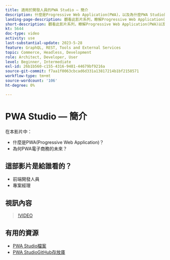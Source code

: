 ```yaml
---
title: 適用於開發人員的PWA Studio — 簡介
description: 什麼是Progressive Web Application(PWA)，以及為什麼PWA Studio是未來​。
landing-page-description: 觀看此影片系列，瞭解Progressive Web Application(PWA)以及為何未來會推出PWA Studio [!DNL Commerce] 網站。
short-description: 觀看此影片系列，瞭解Progressive Web Application(PWA)以及為何未來會推出PWA Studio [!DNL Commerce] 網站。
kt: 5644
doc-type: video
activity: use
last-substantial-update: 2023-5-28
feature: GraphQL, REST, Tools and External Services
topic: Commerce, Headless, Development
role: Architect, Developer, User
level: Beginner, Intermediate
exl-id: 26b1b560-c155-4316-9481-44679bf9216a
source-git-commit: f7aa1f0063cbcad6d331a13817214b1bf2158571
workflow-type: tm+mt
source-wordcount: '106'
ht-degree: 0%

---
```


# PWA Studio — 簡介

在本影片中：

- 什麼是PWA(Progressive Web Application)？
- 為何PWA電子商務的未來？

## 這部影片是給誰看的？

- 前端開發人員
- 專案經理

## 視訊內容

>[!VIDEO](https://video.tv.adobe.com/v/35715?quality=12&learn=on)

## 有用的資源

- [PWA Studio檔案](https://developer.adobe.com/commerce/pwa-studio/)
- [PWA StudioGitHub存放庫](https://github.com/magento/pwa-studio)
